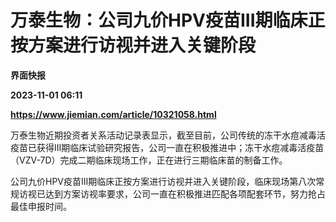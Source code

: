 # 万泰生物：公司九价HPV疫苗III期临床正按方案进行访视并进入关键阶段
**界面快报**

**2023-11-01 06:11**

**https://www.jiemian.com/article/10321058.html**

万泰生物近期投资者关系活动记录表显示，截至目前，公司传统的冻干水痘减毒活疫苗已获得III期临床试验研究报告，公司一直在积极推进中；冻干水痘减毒活疫苗（VZV-7D）完成二期临床现场工作，正在进行三期临床苗的制备工作。

公司九价HPV疫苗III期临床正按方案进行访视并进入关键阶段，临床现场第八次常规访视已达到方案访视率要求，公司一直在积极推进匹配各项配套环节，努力抢占最佳申报时间。